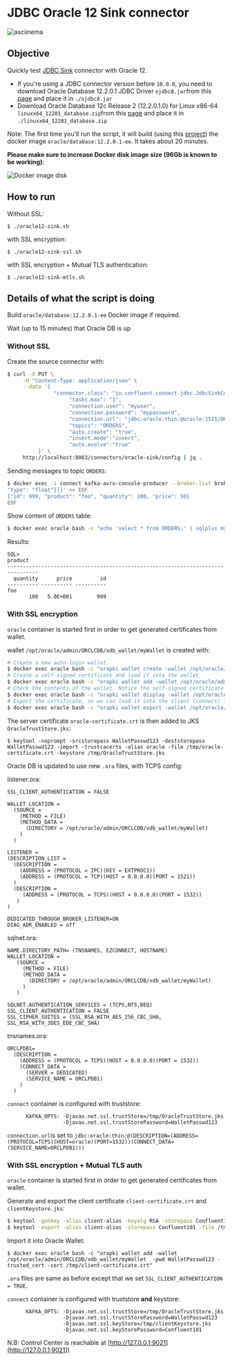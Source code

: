 # JDBC Oracle 12 Sink connector

![asciinema](https://github.com/vdesabou/gifs/blob/master/connect/connect-jdbc-oracle12-sink/asciinema.gif?raw=true)

## Objective

Quickly test [JDBC Sink](https://docs.confluent.io/current/connect/kafka-connect-jdbc/sink-connector/index.html#quick-start) connector with Oracle 12.


* If you're using a JDBC connector version before `10.0.0`, you need to download Oracle Database 12.2.0.1 JDBC Driver `ojdbc8.jar`from this [page](https://www.oracle.com/database/technologies/jdbc-ucp-122-downloads.html) and place it in `./ojdbc8.jar`
* Download Oracle Database 12c Release 2 (12.2.0.1.0) for Linux x86-64 `linuxx64_12201_database.zip`from this [page](https://www.oracle.com/database/technologies/oracle12c-linux-12201-downloads.html) and place it in `./linuxx64_12201_database.zip`

Note: The first time you'll run the script, it will build (using this [project](https://github.com/oracle/docker-images/blob/master/OracleDatabase/SingleInstance/README.md)) the docker image `oracle/database:12.2.0.1-ee`. It takes about 20 minutes.

**Please make sure to increase Docker disk image size (96Gb is known to be working)**:

![Docker image disk](Screenshot1.png)

## How to run

Without SSL:

```
$ ./oracle12-sink.sh
```

with SSL encryption:

```
$ ./oracle12-sink-ssl.sh
```

with SSL encryption + Mutual TLS authentication:

```
$ ./oracle12-sink-mtls.sh
```


## Details of what the script is doing

Build `oracle/database:12.2.0.1-ee` Docker image if required.

Wait (up to 15 minutes) that Oracle DB is up

### Without SSL

Create the source connector with:

```bash
$ curl -X PUT \
     -H "Content-Type: application/json" \
     --data '{
               "connector.class": "io.confluent.connect.jdbc.JdbcSinkConnector",
                    "tasks.max": "1",
                    "connection.user": "myuser",
                    "connection.password": "mypassword",
                    "connection.url": "jdbc:oracle:thin:@oracle:1521/ORCLPDB1",
                    "topics": "ORDERS",
                    "auto.create": "true",
                    "insert.mode":"insert",
                    "auto.evolve":"true"
          }' \
     http://localhost:8083/connectors/oracle-sink/config | jq .
```

Sending messages to topic `ORDERS`:

```bash
$ docker exec -i connect kafka-avro-console-producer --broker-list broker:9092 --property schema.registry.url=http://schema-registry:8081 --topic ORDERS --property value.schema='{"type":"record","name":"myrecord","fields":[{"name":"id","type":"int"},{"name":"product", "type": "string"}, {"name":"quantity", "type": "int"}, {"name":"price",
"type": "float"}]}' << EOF
{"id": 999, "product": "foo", "quantity": 100, "price": 50}
EOF
```

Show content of `ORDERS` table:

```bash
$ docker exec oracle bash -c "echo 'select * from ORDERS;' | sqlplus myuser/mypassword@//localhost:1521/ORCLPDB1"
```

Results:

```
SQL>
product
--------------------------------------------------------------------------------
  quantity      price         id
---------- ---------- ----------
foo
       100   5.0E+001        999

```

### With SSL encryption

`oracle` container is started first in order to get generated certificates from wallet.

wallet `/opt/oracle/admin/ORCLCDB/xdb_wallet/myWallet` is created with:

```bash
# Create a new auto-login wallet.
$ docker exec oracle bash -c "orapki wallet create -wallet /opt/oracle/admin/ORCLCDB/xdb_wallet/myWallet -pwd WalletPasswd123 -auto_login_local"
# Create a self-signed certificate and load it into the wallet.
$ docker exec oracle bash -c "orapki wallet add -wallet /opt/oracle/admin/ORCLCDB/xdb_wallet/myWallet  -pwd WalletPasswd123 -dn \"CN=oracle\" -keysize 1024 -self_signed -validity 3650"
# Check the contents of the wallet. Notice the self-signed certificate is both a user and trusted certificate.
$ docker exec oracle bash -c "orapki wallet display -wallet /opt/oracle/admin/ORCLCDB/xdb_wallet/myWallet -pwd WalletPasswd123"
# Export the certificate, so we can load it into the client (connect) later.
$ docker exec oracle bash -c "orapki wallet export -wallet /opt/oracle/admin/ORCLCDB/xdb_wallet/myWallet -pwd WalletPasswd123 -dn \"CN=oracle\" -cert /tmp/oracle-certificate.crt"
```

The server certificate `oracle-certificate.crt` is then added to JKS `OracleTrustStore.jks`:

```
$ keytool -noprompt -srcstorepass WalletPasswd123 -deststorepass WalletPasswd123 -import -trustcacerts -alias oracle -file /tmp/oracle-certificate.crt -keystore /tmp/OracleTrustStore.jks
```

Oracle DB is updated to use new `.ora` files, with TCPS config:

listener.ora:

```
SSL_CLIENT_AUTHENTICATION = FALSE

WALLET_LOCATION =
  (SOURCE =
    (METHOD = FILE)
    (METHOD_DATA =
      (DIRECTORY = /opt/oracle/admin/ORCLCDB/xdb_wallet/myWallet)
    )
  )

LISTENER =
(DESCRIPTION_LIST =
  (DESCRIPTION =
    (ADDRESS = (PROTOCOL = IPC)(KEY = EXTPROC1))
    (ADDRESS = (PROTOCOL = TCP)(HOST = 0.0.0.0)(PORT = 1521))
  )
  (DESCRIPTION =
     (ADDRESS = (PROTOCOL = TCPS)(HOST = 0.0.0.0)(PORT = 1532))
   )
)

DEDICATED_THROUGH_BROKER_LISTENER=ON
DIAG_ADR_ENABLED = off
```

sqlnet.ora:

```
NAME.DIRECTORY_PATH= (TNSNAMES, EZCONNECT, HOSTNAME)
WALLET_LOCATION =
   (SOURCE =
     (METHOD = FILE)
     (METHOD_DATA =
       (DIRECTORY = /opt/oracle/admin/ORCLCDB/xdb_wallet/myWallet)
     )
   )

SQLNET.AUTHENTICATION_SERVICES = (TCPS,NTS,BEQ)
SSL_CLIENT_AUTHENTICATION = FALSE
SSL_CIPHER_SUITES = (SSL_RSA_WITH_AES_256_CBC_SHA, SSL_RSA_WITH_3DES_EDE_CBC_SHA)
```

tnsnames.ora:

```
ORCLPDB1=
  (DESCRIPTION =
    (ADDRESS = (PROTOCOL = TCPS)(HOST = 0.0.0.0)(PORT = 1532))
    (CONNECT_DATA =
      (SERVER = DEDICATED)
      (SERVICE_NAME = ORCLPDB1)
    )
  )
```

`connect` container is configured with truststore:

```
      KAFKA_OPTS: -Djavax.net.ssl.trustStore=/tmp/OracleTrustStore.jks
                  -Djavax.net.ssl.trustStorePassword=WalletPasswd123
```

`connection.url`is set to `jdbc:oracle:thin:@(DESCRIPTION=(ADDRESS=(PROTOCOL=TCPS)(HOST=oracle)(PORT=1532))(CONNECT_DATA=(SERVICE_NAME=ORCLPDB1)))`

### With SSL encryption + Mutual TLS auth

`oracle` container is started first in order to get generated certificates from wallet.

Generate and export the client certificate `client-certificate.crt` and `clientKeystore.jks`:

```bash
$ keytool -genkey -alias client-alias -keyalg RSA -storepass Confluent101 -dname "CN=connect,OU=TEST,O=CONFLUENT,L=PaloAlto,S=Ca,C=US" -keystore /tmp/clientKeystore.jks
$ keytool -export -alias client-alias -storepass Confluent101 -file /tmp/client-certificate.crt -keystore /tmp/clientKeystore.jks -rfc
```

Import it into Oracle Wallet:

```
$ docker exec oracle bash -c "orapki wallet add -wallet /opt/oracle/admin/ORCLCDB/xdb_wallet/myWallet  -pwd WalletPasswd123 -trusted_cert -cert /tmp/client-certificate.crt"
```

`.ora` files are same as before except that we set `SSL_CLIENT_AUTHENTICATION = TRUE`.

`connect` container is configured with truststore **and** keystore:

```
      KAFKA_OPTS: -Djavax.net.ssl.trustStore=/tmp/OracleTrustStore.jks
                  -Djavax.net.ssl.trustStorePassword=WalletPasswd123
                  -Djavax.net.ssl.keyStore=/tmp/clientKeystore.jks
                  -Djavax.net.ssl.keyStorePassword=Confluent101
```

N.B: Control Center is reachable at [http://127.0.0.1:9021](http://127.0.0.1:9021])
